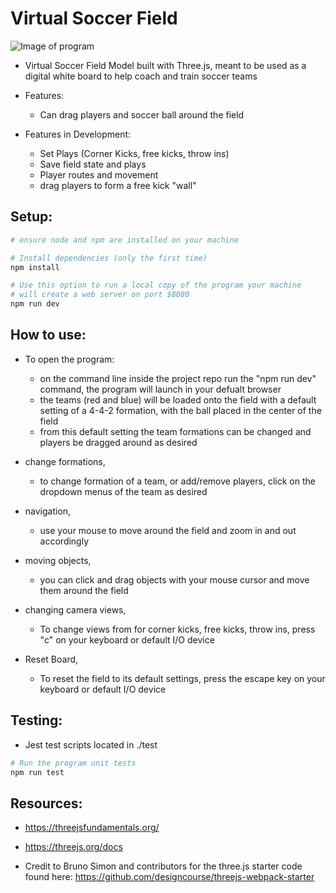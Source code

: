 # Virtual Soccer Field

![Image of program](https://github.com/mmaquer2/virtual_soccer_field/blob/main/images/complete_field.png)

- Virtual Soccer Field Model built with Three.js, meant to be used as a digital white board to help coach and train soccer teams


- Features: 
    - Can drag players and soccer ball around the field 

- Features in Development:
    - Set Plays (Corner Kicks, free kicks, throw ins)
    - Save field state and plays
    - Player routes and movement
    - drag players to form a free kick "wall" 

## Setup:
``` bash
# ensure node and npm are installed on your machine

# Install dependencies (only the first time)
npm install

# Use this option to run a local copy of the program your machine
# will create a web server on port $8080
npm run dev

```

## How to use:

- To open the program:
    - on the command line inside the project repo run the "npm run dev" command, the program will launch in your defualt browser
    - the teams (red and blue) will be loaded onto the field with a default setting of a 4-4-2 formation, with the ball placed in the center of the field
    - from this default setting the team formations can be changed and players be dragged around as desired 

- change formations,
    - to change formation of a team, or add/remove players, click on the dropdown menus of the team as desired

- navigation,
    - use your mouse to move around the field and zoom in and out accordingly

- moving objects,
    - you can click and drag objects with your mouse cursor and move them around the field 

- changing camera views,
    - To change views from for corner kicks, free kicks, throw ins, press "c" on your keyboard or default I/O device 

- Reset Board,
    - To reset the field to its default settings, press the escape key on your keyboard or default I/O device


## Testing:
- Jest test scripts located in ./test

```bash
# Run the program unit tests
npm run test

```

## Resources:
- https://threejsfundamentals.org/
- https://threejs.org/docs

- Credit to Bruno Simon and contributors for the three.js starter code found here:
https://github.com/designcourse/threejs-webpack-starter

